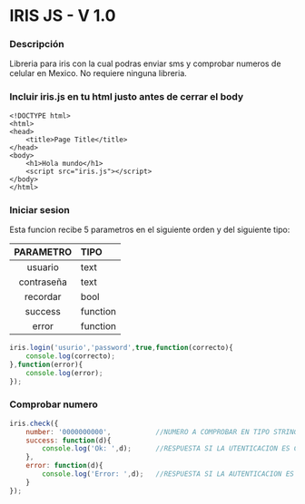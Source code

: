 # IRIS JS - V 1.0

### Descripción
Libreria para iris con la cual podras enviar sms y comprobar numeros de celular en Mexico. No requiere ninguna libreria.

### Incluir iris.js en tu html justo antes de cerrar el body

```hmtl
<!DOCTYPE html>
<html>
<head>
    <title>Page Title</title>
</head>
<body>
    <h1>Hola mundo</h1>
    <script src="iris.js"></script>
</body>
</html>
```

### Iniciar sesion

Esta funcion recibe 5 parametros en el siguiente orden y del siguiente tipo:

| PARAMETRO  |         TIPO            |
|:----------:| :---------------------- |
| usuario    | text  	               |
| contraseña | text                    |
| recordar   | bool		               |
| success    | function                |
| error      | function                |

```javascript
iris.login('usurio','password',true,function(correcto){
    console.log(correcto);
},function(error){
    console.log(error);
});
```

### Comprobar numero

```javascript    
iris.check({
    number: '0000000000',           //NUMERO A COMPROBAR EN TIPO STRING
    success: function(d){
        console.log('Ok: ',d);      //RESPUESTA SI LA UTENTICACION ES CORRECTA Y EL NUMERO ES VALIDO
    },
    error: function(d){
        console.log('Error: ',d);   //RESPUESTA SI LA AUTENTICACION ES INCORRECTA O EL NUMERO ES INVALIDO
    }
});
```
